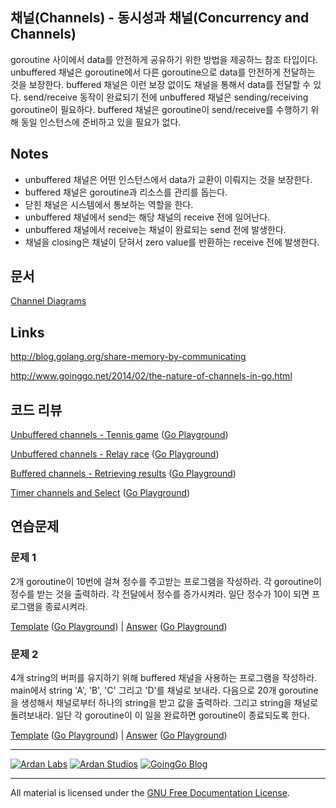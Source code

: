 ## 채널(Channels) - 동시성과 채널(Concurrency and Channels)

goroutine 사이에서 data를 안전하게 공유하기 위한 방법을 제공하느 참조 타입이다. unbuffered 채널은 goroutine에서 다른 goroutine으로 data를 안전하게 전달하는 것을 보장한다. buffered 채널은 이런 보장 없이도 채널을 통해서 data를 전달할 수 있다. send/receive 동작이 완료되기 전에 unbuffered 채널은 sending/receiving goroutine이 필요하다. buffered 채널은 goroutine이 send/receive를 수행하기 위해 동일 인스턴스에 준비하고 있을 필요가 없다.

## Notes

* unbuffered 채널은 어떤 인스턴스에서 data가 교환이 이뤄지는 것을 보장한다.
* buffered 채널은 goroutine과 리소스를 관리를 돕는다.
* 닫힌 채널은 시스템에서 통보하는 역할을 한다.
* unbuffered 채널에서 send는 해당 채널의 receive 전에 일어난다.
* unbuffered 채널에서 receive는 채널이 완료되는 send 전에 발생한다.
* 채널을 closing은 채널이 닫혀서 zero value를 반환하는 receive 전에 발생한다.

## 문서

[Channel Diagrams](documentation/channels.md)

## Links

http://blog.golang.org/share-memory-by-communicating

http://www.goinggo.net/2014/02/the-nature-of-channels-in-go.html

## 코드 리뷰

[Unbuffered channels - Tennis game](example1/example1.go) ([Go Playground](http://play.golang.org/p/7WO_eOJx_G))

[Unbuffered channels - Relay race](example2/example2.go) ([Go Playground](http://play.golang.org/p/0qJeU4GFnF))

[Buffered channels - Retrieving results](example3/example3.go) ([Go Playground](http://play.golang.org/p/jT4-vZBpMm))

[Timer channels and Select](example4/example4.go) ([Go Playground](http://play.golang.org/p/KuMG3o_7-C))

## 연습문제

### 문제 1
2개 goroutine이 10번에 걸쳐 정수를 주고받는 프로그램을 작성하라. 각 goroutine이 정수를 받는 것을 출력하라. 각 전달에서 정수를 증가시켜라. 일단 정수가 10이 되면 프로그램을 종료시켜라.

[Template](exercises/template1/template1.go) ([Go Playground](http://play.golang.org/p/G7O-DnJrEA)) | 
[Answer](exercises/exercise1/exercise1.go) ([Go Playground](https://play.golang.org/p/v7fEyd86i3))

### 문제 2
4개 string의 버퍼를 유지하기 위해 buffered 채널을 사용하는 프로그램을 작성하라. main에서 string 'A', 'B', 'C' 그리고 'D'를 채널로 보내라. 다음으로 20개 goroutine을 생성해서 채널로부터 하나의 string을 받고 값을 출력하라. 그리고 string을 채널로 돌려보내라. 일단 각 goroutine이 이 일을 완료하면 goroutine이 종료되도록 한다.

[Template](exercises/template2/template2.go) ([Go Playground](http://play.golang.org/p/vc6c1-M2EB)) | 
[Answer](exercises/exercise2/exercise2.go) ([Go Playground](http://play.golang.org/p/K9gNyTRA0s))

___
[![Ardan Labs](../../00-slides/images/ggt_logo.png)](http://www.ardanlabs.com)
[![Ardan Studios](../../00-slides/images/ardan_logo.png)](http://www.ardanstudios.com)
[![GoingGo Blog](../../00-slides/images/ggb_logo.png)](http://www.goinggo.net)
___
All material is licensed under the [GNU Free Documentation License](https://github.com/ArdanStudios/gotraining/blob/master/LICENSE).
